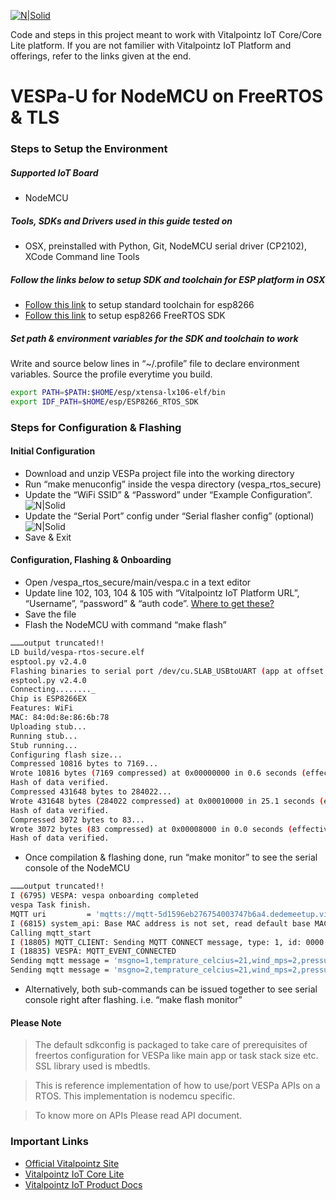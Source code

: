 [![N|Solid](https://user-images.githubusercontent.com/37981409/60417194-709ed780-9bfd-11e9-8fc1-28d2869d03d5.png)](https://vitalpointz.io/)

Code and steps in this project meant to work with Vitalpointz IoT Core/Core Lite platform. If you are not familier with Vitalpointz IoT Platform and offerings, refer to the links given at the end.

# VESPa-U for NodeMCU on FreeRTOS & TLS
### Steps to Setup the Environment
##### Supported IoT Board
 - NodeMCU
##### Tools, SDKs and Drivers used in this guide tested on
 - OSX, preinstalled with Python, Git, NodeMCU serial driver (CP2102), XCode Command line Tools  
##### Follow the links below to setup SDK and toolchain for ESP platform in OSX
* [Follow this link](https://docs.espressif.com/projects/esp8266-rtos-sdk/en/latest/get-started/macos-setup.html) to setup standard toolchain for esp8266
* [Follow this link](https://docs.espressif.com/projects/esp8266-rtos-sdk/en/latest/get-started/index.html#get-esp8266-rtos-sdk) to setup esp8266 FreeRTOS SDK

##### Set path & environment variables for the SDK and toolchain to work
Write and source below lines in “~/.profile” file to declare environment variables. Source the profile everytime you build. 
```sh
export PATH=$PATH:$HOME/esp/xtensa-lx106-elf/bin
export IDF_PATH=$HOME/esp/ESP8266_RTOS_SDK
```
### Steps for Configuration & Flashing
#### Initial Configuration
  - Download and unzip VESPa project file into the working directory 
  - Run “make menuconfig” inside the vespa directory (vespa_rtos_secure)
  - Update the “WiFi SSID” & “Password” under “Example Configuration”.
![N|Solid](https://user-images.githubusercontent.com/37981409/60417235-9330f080-9bfd-11e9-9d9d-390bafbc583a.png)
  - Update the “Serial Port” config under “Serial flasher config” (optional)
![N|Solid](https://user-images.githubusercontent.com/37981409/60417246-975d0e00-9bfd-11e9-8414-9ef547f021bb.png)
  - Save & Exit
#### Configuration, Flashing & Onboarding
  - Open <working dir>/vespa_rtos_secure/main/vespa.c in a text editor
  - Update line 102, 103, 104 & 105 with “Vitalpointz IoT Platform URL”, “Username”, “password” & “auth code”. [Where to get these?](https://judepragash.github.io/vitalpointzIOT_Docs/ProdMan/ProdManPgs/dev_registration.html) 
  - Save the file
  - Flash the NodeMCU with command “make flash”
```sh
………output truncated!!
LD build/vespa-rtos-secure.elf
esptool.py v2.4.0
Flashing binaries to serial port /dev/cu.SLAB_USBtoUART (app at offset 0x10000 )...
esptool.py v2.4.0
Connecting........_
Chip is ESP8266EX
Features: WiFi
MAC: 84:0d:8e:86:6b:78
Uploading stub...
Running stub...
Stub running...
Configuring flash size...
Compressed 10816 bytes to 7169...
Wrote 10816 bytes (7169 compressed) at 0x00000000 in 0.6 seconds (effective 135.8 kbit/s)...
Hash of data verified.
Compressed 431648 bytes to 284022...
Wrote 431648 bytes (284022 compressed) at 0x00010000 in 25.1 seconds (effective 137.5 kbit/s)...
Hash of data verified.
Compressed 3072 bytes to 83...
Wrote 3072 bytes (83 compressed) at 0x00008000 in 0.0 seconds (effective 2046.5 kbit/s)...
Hash of data verified.
```
  - Once compilation & flashing done, run “make monitor” to see the serial console of the NodeMCU
```sh
………output truncated!!
I (6795) VESPA: vespa onboarding completed
vespa Task finish.
MQTT uri         = 'mqtts://mqtt-5d1596eb276754003747b6a4.dedemeetup.vitalpointz.com:10001'
I (6815) system_api: Base MAC address is not set, read default base MAC address from BLK0 of EFUSE
Calling mqtt_start 
I (18805) MQTT_CLIENT: Sending MQTT CONNECT message, type: 1, id: 0000
I (18835) VESPA: MQTT_EVENT_CONNECTED
Sending mqtt message = 'msgno=1,temprature_celcius=21,wind_mps=2,pressure_hpa=1111'
Sending mqtt message = 'msgno=2,temprature_celcius=21,wind_mps=2,pressure_hpa=1111'
```
  - Alternatively, both sub-commands can be issued together to see serial console right after flashing. i.e. “make flash monitor”
#### Please Note
> The default sdkconfig is packaged to take care 
> of prerequisites of freertos configuration for 
> VESPa like main app or task stack size etc. 
> SSL library used is mbedtls.

> This is reference implementation of how to use/port 
> VESPa APIs on a RTOS. This implementation is nodemcu specific.

> To know more on APIs Please read API document. 

### Important Links
* [Official Vitalpointz Site](https://vitalpointz.io/)
* [Vitalpointz IoT Core Lite](https://marketplace.digitalocean.com/apps/vitalpointz-iot-core-lite)
* [Vitalpointz IoT Product Docs ](https://judepragash.github.io/vitalpointzIOT_Docs/ProdDoc.html)
